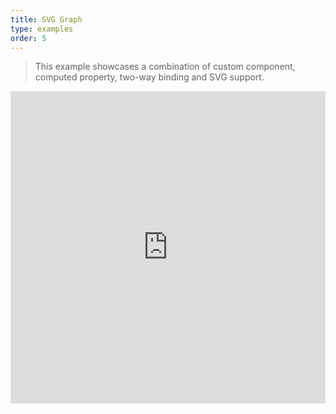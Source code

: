 ```yaml
---
title: SVG Graph
type: examples
order: 5
---
```


> This example showcases a combination of custom component, computed property, two-way binding and SVG support.

<iframe width="100%" height="500" src="https://jsfiddle.net/yyx990803/tfpcsxgf/embedded/result,html,js,css" allowfullscreen="allowfullscreen" frameborder="0"></iframe>
